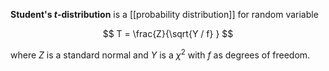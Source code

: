 **Student's $t$-distribution** is a [[probability distribution]] for random variable

$$
T = \frac{Z}{\sqrt{Y / f} }
$$

where $Z$ is a standard normal and $Y$ is a $\chi^2$ with $f$ as degrees of freedom.